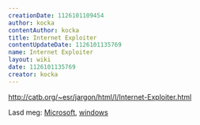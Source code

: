 ```yaml
---
creationDate: 1126101109454 
author: kocka 
contentAuthor: kocka 
title: Internet Exploiter 
contentUpdateDate: 1126101135769 
name: Internet Exploiter 
layout: wiki 
date: 1126101135769 
creator: kocka 
---
```

http://catb.org/~esr/jargon/html/I/Internet-Exploiter.html

Lasd meg: [Microsoft](Microsoft.html), [windows](Windows.html)
